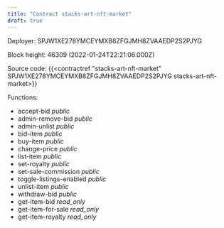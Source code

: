 ```yaml
---
title: "Contract stacks-art-nft-market"
draft: true
---
```

Deployer: SPJW1XE278YMCEYMXB8ZFGJMH8ZVAAEDP2S2PJYG


 



Block height: 46309 (2022-01-24T22:21:06.000Z)

Source code: {{<contractref "stacks-art-nft-market" SPJW1XE278YMCEYMXB8ZFGJMH8ZVAAEDP2S2PJYG stacks-art-nft-market>}}

Functions:

* accept-bid _public_
* admin-remove-bid _public_
* admin-unlist _public_
* bid-item _public_
* buy-item _public_
* change-price _public_
* list-item _public_
* set-royalty _public_
* set-sale-commission _public_
* toggle-listings-enabled _public_
* unlist-item _public_
* withdraw-bid _public_
* get-item-bid _read_only_
* get-item-for-sale _read_only_
* get-item-royalty _read_only_
